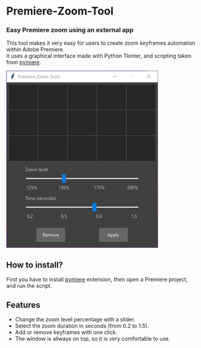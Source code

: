 # Premiere-Zoom-Tool
### Easy Premiere zoom using an external app

This tool makes it very easy for users to create zoom keyframes automation within Adobe Premiere.                    
It uses a graphical interface made with Python Tkinter, and scripting taken from [pymiere](https://github.com/qmasingarbe/pymiere).

![premiere_zoom_tools](https://raw.githubusercontent.com/tobsailbot/Premiere-Zoom-Tool/main/premiere%20zoom%20tool.png)

## How to install?

First you have to install [pymiere](https://github.com/qmasingarbe/pymiere) extension, then open a Premiere project, and run the script.

## Features

- Change the zoom level percentage with a slider.
- Select the zoom duration in seconds (from 0.2 to 1.5).
- Add or remove keyframes with one click.
- The window is allways on top, so it is very comfortable to use.

